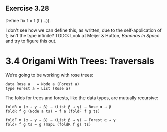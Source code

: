 ## Exercise 3.28

Define fix f = f (f (...)).

I don't see how we can define this, as written, due to the
self-application of f; isn't the type infinite?  TODO: Look at
Meijer & Hutton, _Bananas In Space_ and try to figure this out.


# 3.4 Origami With Trees: Traversals

We’re going to be working with rose trees:

    data Rose a   = Node a (Forest a)
    type Forest a = List (Rose a)

The folds for trees and forests, like the data types, are mutually
recursive:

    foldR ∷ (α → γ → β) → (List β → γ) → Rose α → β
    foldR f g (Node a ts) = f a (foldF f g ts)

    foldF ∷ (α → γ → β) → (List β → γ) → Forest α → γ
    foldF f g ts = g (mapL (foldR f g) ts)
